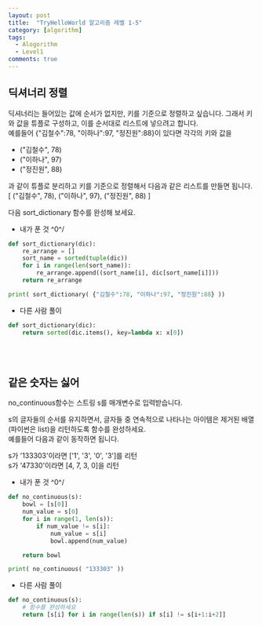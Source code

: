 ```yaml
---
layout: post
title:  "TryHelloWorld 알고리즘 레벨 1-5"
category: [algorithm]
tags:
  - Alogorithm
  - Level1
comments: true
---
```



## 딕셔너리 정렬
딕셔너리는 들어있는 값에 순서가 없지만, 키를 기준으로 정렬하고 싶습니다. 그래서 키와 값을 튜플로 구성하고, 이를 순서대로 리스트에 넣으려고 합니다.<br>
예를들어 {"김철수":78, "이하나":97, "정진원":88}이 있다면 각각의 키와 값을
- ("김철수", 78)
- ("이하나", 97)
- ("정진원", 88)

과 같이 튜플로 분리하고 키를 기준으로 정렬해서 다음과 같은 리스트를 만들면 됩니다.<br>
[ ("김철수", 78), ("이하나", 97), ("정진원", 88) ]<br>

다음 sort_dictionary 함수를 완성해 보세요.

- 내가 푼 것 ^0^/

```python
def sort_dictionary(dic):
    re_arrange = []
    sort_name = sorted(tuple(dic))
    for i in range(len(sort_name)):
    	re_arrange.append((sort_name[i], dic[sort_name[i]]))
    return re_arrange

print( sort_dictionary( {"김철수":78, "이하나":97, "정진원":88} ))
```

- 다른 사람 풀이

```python
def sort_dictionary(dic):
    return sorted(dic.items(), key=lambda x: x[0])
```
<br><br>
## 같은 숫자는 싫어
no_continuous함수는 스트링 s를 매개변수로 입력받습니다.<br>

s의 글자들의 순서를 유지하면서, 글자들 중 연속적으로 나타나는 아이템은 제거된 배열(파이썬은 list)을 리턴하도록 함수를 완성하세요.<br>
예를들어 다음과 같이 동작하면 됩니다.<br>

s가 '133303'이라면 ['1', '3', '0', '3']를 리턴<br>
s가 '47330'이라면 [4, 7, 3, 0]을 리턴<br>

- 내가 푼 것 ^0^/

```python
def no_continuous(s):
    bowl = [s[0]]
    num_value = s[0]
    for i in range(1, len(s)):
        if num_value != s[i]:
            num_value = s[i]
            bowl.append(num_value)

    return bowl

print( no_continuous( "133303" ))
```

- 다른 사람 풀이

```python
def no_continuous(s):
    # 함수를 완성하세요
    return [s[i] for i in range(len(s)) if s[i] != s[i+1:i+2]]
```
